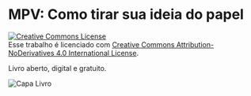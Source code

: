 # MPV: Como tirar sua ideia do papel

<div>
<a rel="license" href="http://creativecommons.org/licenses/by-nd/4.0/">
    <img alt="Creative Commons License" style="border-width:0" src="https://i.creativecommons.org/l/by-nd/4.0/88x31.png" />
</a>
<br />
Esse trabalho é licenciado com <a rel="license" href="http://creativecommons.org/licenses/by-nd/4.0/">Creative Commons Attribution-NoDerivatives 4.0 International License</a>.
</div>

Livro aberto, digital e gratuito.

![Capa Livro](https://raw.githubusercontent.com/hernandev/mvp-como-tirar-sua-ideia-do-papel/master/cover-github.jpg)
